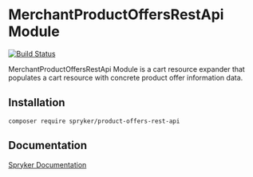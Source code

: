 # MerchantProductOffersRestApi Module
[![Build Status](https://travis-ci.org/spryker/product-offers-rest-api.svg)](https://travis-ci.org/spryker/product-offers-rest-api)

MerchantProductOffersRestApi Module is a cart resource expander that populates a cart resource with concrete product offer information data.

## Installation

```
composer require spryker/product-offers-rest-api
```

## Documentation

[Spryker Documentation](https://documentation.spryker.com/module_guide/overview.htm)
